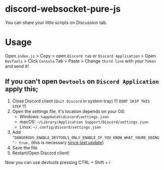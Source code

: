 # discord-websocket-pure-js
You can share your little scripts on Discussion tab.

# Usage

Open `index.js` > Copy > open `Discord tab` or `Discord Application` > Open `DevTools` > Click `Console` Tab > Paste > Change `third line` with your `Token` and send it! 

## If you can't open `Devtools` on `Discord Application` apply this; 

1. Close Discord client (`Quit Discord` in system tray) !!! `DONT SKIP THIS STEP` !!! 
2. Open the settings file, it's location depends on your OS:
   - Windows: `%appdata%\discord\settings.json`
   - macOS: `~/Library/Application Support/Discord/settings.json`
   - Linux: `~/.config/discord/settings.json`
3. Add `"DANGEROUS_ENABLE_DEVTOOLS_ONLY_ENABLE_IF_YOU_KNOW_WHAT_YOURE_DOING": true,` (this is necessary [since last update](https://www.reddit.com/r/discordapp/comments/sc61n3/comment/hu4fw5x))
4. Save the file
5. Restart/Open Discord client!

Now you can use devtools pressing CTRL + Shift + i
